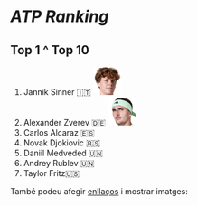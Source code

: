 # *ATP Ranking*
## Top 1 ^ Top 10

1.  Jannik Sinner 🇮🇹  <img src="../sinner.png" alt="" width="50" height="50" />
2.  Alexander Zverev 🇩🇪   <img src="../zverev.png" alt="" width="50" height="50" />
3.  Carlos Alcaraz 🇪🇸
4.  Novak Djokiovic 🇷🇸
5.  Daniil Medveded 🇺🇳
6.  Andrey Rublev 🇺🇳
7.  Taylor Fritz🇺🇸
                           
També podeu afegir [enllaços](https://www.exemple.com) i mostrar imatges:

